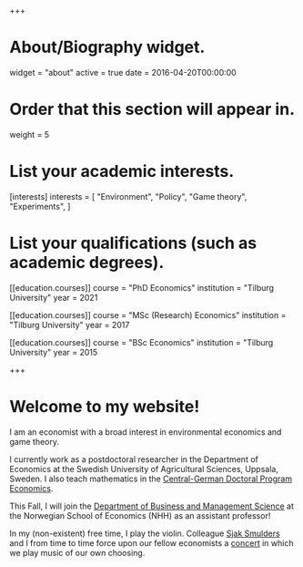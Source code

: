 +++
# About/Biography widget.
widget = "about"
active = true
date = 2016-04-20T00:00:00

# Order that this section will appear in.
weight = 5

# List your academic interests.
[interests]
  interests = [
    "Environment",
    "Policy",
    "Game theory",
    "Experiments",
  ]

# List your qualifications (such as academic degrees).
  
  [[education.courses]]
  course = "PhD Economics"
  institution = "Tilburg University"
  year = 2021
  
[[education.courses]]
  course = "MSc (Research) Economics"
  institution = "Tilburg University"
  year = 2017

[[education.courses]]
  course = "BSc Economics"
  institution = "Tilburg University"
  year = 2015
 
+++

# Welcome to my website!

I am an economist with a broad interest in environmental economics and game theory.

I currently work as a postdoctoral researcher in the Department of Economics at the Swedish University of Agricultural Sciences, Uppsala, Sweden. I also teach mathematics in the [Central-German Doctoral Program Economics](http://cgde.wifa.uni-leipzig.de/3257-2/).

This Fall, I will join the [Department of Business and Management Science](https://www.nhh.no/en/departments/business-and-management-science/) at the Norwegian School of Economics (NHH) as an assistant professor!

In my (non-existent) free time, I play the violin. Colleague [Sjak Smulders](https://research.tilburguniversity.edu/en/persons/sjak-smulders) and I from time to time force upon our fellow economists a [concert](https://twitter.com/TiUEconomics/status/1111204863382380544) in which we play music of our own choosing.
